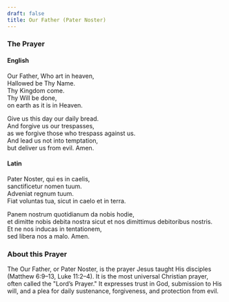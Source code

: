 ```yaml
---
draft: false
title: Our Father (Pater Noster)
---
```


### The Prayer

#### English

Our Father, Who art in heaven,  
Hallowed be Thy Name.  
Thy Kingdom come.  
Thy Will be done,  
on earth as it is in Heaven.

Give us this day our daily bread.  
And forgive us our trespasses,  
as we forgive those who trespass against us.  
And lead us not into temptation,  
but deliver us from evil. Amen.

#### Latin

Pater Noster, qui es in caelis,  
sanctificetur nomen tuum.  
Adveniat regnum tuum.  
Fiat voluntas tua, sicut in caelo et in terra.

Panem nostrum quotidianum da nobis hodie,  
et dimitte nobis debita nostra sicut et nos dimittimus debitoribus nostris.  
Et ne nos inducas in tentationem,  
sed libera nos a malo.
Amen.

### About this Prayer

The Our Father, or Pater Noster, is the prayer Jesus taught His disciples (Matthew 6:9–13, Luke 11:2–4). It is the most universal Christian prayer, often called the "Lord’s Prayer." It expresses trust in God, submission to His will, and a plea for daily sustenance, forgiveness, and protection from evil.